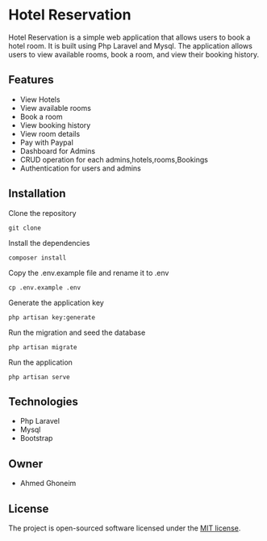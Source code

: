 <h1>Hotel Reservation</h1>
<p>Hotel Reservation is a simple web application that allows users to book a hotel room. It is built using Php Laravel and Mysql. The application allows users to view available rooms, book a room, and view their booking history.</p>
<h2>Features</h2>
<ul>
<li>View Hotels</li>
<li>View available rooms </li>
<li>Book a room</li>
<li>View booking history</li>
<li>View room details</li>
<li>Pay with Paypal</li>
<li> Dashboard for Admins</li>
<li>CRUD operation for each admins,hotels,rooms,Bookings</li>
<li>Authentication for users and admins</li>
</ul>

<h2>Installation</h2>
<p>Clone the repository</p>
<pre><code>git clone
</code></pre>
<p>Install the dependencies</p>
<pre><code>composer install
</code></pre>
<p>Copy the .env.example file and rename it to .env</p>
<pre><code>cp .env.example .env
</code></pre>
<p>Generate the application key</p>
<pre><code>php artisan key:generate
</code></pre>
<p>Run the migration and seed the database</p>
<pre><code>php artisan migrate 
</code></pre>
<p>Run the application</p>
<pre><code>php artisan serve
</code></pre>

<h2>Technologies</h2>
<ul>
<li>Php Laravel</li>
<li>Mysql</li>
<li>Bootstrap</li>
</ul>
<h2>Owner</h2>
<ul>
<li>Ahmed Ghoneim</li>
</ul>
<h2>License</h2>
<p>The project is open-sourced software licensed under the <a href="https://opensource.org/licenses/MIT">MIT license</a>.</p>

